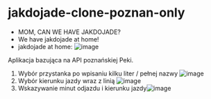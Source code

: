 # jakdojade-clone-poznan-only
- MOM, CAN WE HAVE JAKDOJADE?
- We have jakdojade at home!
- jakdojade at home: 
![image](https://github.com/zielonek252/jakdojade-clone-poznan-only/assets/83509587/c50da362-d840-4408-a312-abfbd47126e9)

Aplikacja bazująca na API poznańskiej Peki.
1. Wybór przystanka po wpisaniu kilku liter / pełnej nazwy
 ![image](https://github.com/zielonek252/jakdojade-clone-poznan-only/assets/83509587/4c5a84fc-a616-4ec2-9981-a218a6198c65)
2. Wybór kierunku jazdy wraz z linią ![image](https://github.com/zielonek252/jakdojade-clone-poznan-only/assets/83509587/26171eb6-d2b6-4082-9d93-e5a29fc5049c)
3. Wskazywanie minut odjazdu i kierunku jazdy![image](https://github.com/zielonek252/jakdojade-clone-poznan-only/assets/83509587/618fd371-6369-4097-86c2-84803d28d0f2)
